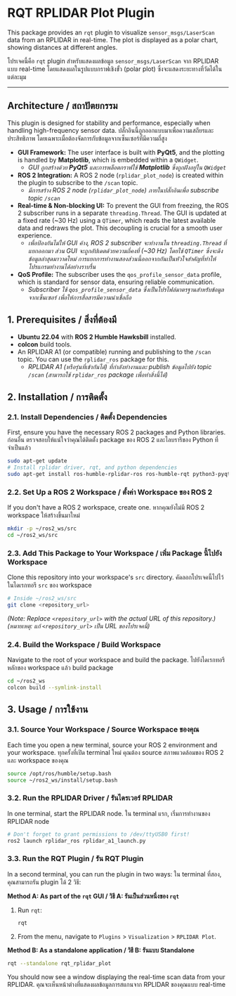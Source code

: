# RQT RPLIDAR Plot Plugin

This package provides an `rqt` plugin to visualize `sensor_msgs/LaserScan` data from an RPLIDAR in real-time. The plot is displayed as a polar chart, showing distances at different angles.

โปรเจคนี้คือ `rqt` plugin สำหรับแสดงผลข้อมูล `sensor_msgs/LaserScan` จาก RPLIDAR แบบ real-time โดยแสดงผลในรูปแบบกราฟเชิงขั้ว (polar plot) ซึ่งจะแสดงระยะทางที่วัดได้ในแต่ละมุม

---

## Architecture / สถาปัตยกรรม

This plugin is designed for stability and performance, especially when handling high-frequency sensor data.
ปลั๊กอินนี้ถูกออกแบบมาเพื่อความเสถียรและประสิทธิภาพ โดยเฉพาะเมื่อต้องจัดการกับข้อมูลจากเซ็นเซอร์ที่มีความถี่สูง

*   **GUI Framework:** The user interface is built with **PyQt5**, and the plotting is handled by **Matplotlib**, which is embedded within a `QWidget`.
    *   *GUI ถูกสร้างด้วย **PyQt5** และการพล็อตกราฟใช้ **Matplotlib** ซึ่งถูกฝังอยู่ใน `QWidget`*
*   **ROS 2 Integration:** A ROS 2 node (`rplidar_plot_node`) is created within the plugin to subscribe to the `/scan` topic.
    *   *มีการสร้าง ROS 2 node (`rplidar_plot_node`) ภายในปลั๊กอินเพื่อ subscribe topic `/scan`*
*   **Real-time & Non-blocking UI:** To prevent the GUI from freezing, the ROS 2 subscriber runs in a separate `threading.Thread`. The GUI is updated at a fixed rate (~30 Hz) using a `QTimer`, which reads the latest available data and redraws the plot. This decoupling is crucial for a smooth user experience.
    *   *เพื่อป้องกันไม่ให้ GUI ค้าง, ROS 2 subscriber จะทำงานใน `threading.Thread` ที่แยกออกมา ส่วน GUI จะถูกอัปเดตด้วยความถี่คงที่ (~30 Hz) โดยใช้ `QTimer` ซึ่งจะดึงข้อมูลล่าสุดมาวาดใหม่ การแยกการทำงานสองส่วนนี้ออกจากกันเป็นหัวใจสำคัญที่ทำให้โปรแกรมทำงานได้อย่างราบรื่น*
*   **QoS Profile:** The subscriber uses the `qos_profile_sensor_data` profile, which is standard for sensor data, ensuring reliable communication.
    *   *Subscriber ใช้ `qos_profile_sensor_data` ซึ่งเป็นโปรไฟล์มาตรฐานสำหรับข้อมูลจากเซ็นเซอร์ เพื่อให้การสื่อสารมีความน่าเชื่อถือ*

## 1. Prerequisites / สิ่งที่ต้องมี

*   **Ubuntu 22.04** with **ROS 2 Humble Hawksbill** installed.
*   **colcon** build tools.
*   An RPLIDAR A1 (or compatible) running and publishing to the `/scan` topic. You can use the `rplidar_ros` package for this.
    *   *RPLIDAR A1 (หรือรุ่นที่เข้ากันได้) ที่กำลังทำงานและ publish ข้อมูลไปยัง topic `/scan` (สามารถใช้ `rplidar_ros` package เพื่อทำสิ่งนี้ได้)*

## 2. Installation / การติดตั้ง

### 2.1. Install Dependencies / ติดตั้ง Dependencies

First, ensure you have the necessary ROS 2 packages and Python libraries.
ก่อนอื่น ตรวจสอบให้แน่ใจว่าคุณได้ติดตั้ง package ของ ROS 2 และไลบรารีของ Python ที่จำเป็นแล้ว

```bash
sudo apt-get update
# Install rplidar driver, rqt, and python dependencies
sudo apt-get install ros-humble-rplidar-ros ros-humble-rqt python3-pyqt5 python3-matplotlib
```

### 2.2. Set Up a ROS 2 Workspace / ตั้งค่า Workspace ของ ROS 2

If you don't have a ROS 2 workspace, create one.
หากคุณยังไม่มี ROS 2 workspace ให้สร้างขึ้นมาใหม่

```bash
mkdir -p ~/ros2_ws/src
cd ~/ros2_ws/src
```

### 2.3. Add This Package to Your Workspace / เพิ่ม Package นี้ไปยัง Workspace

Clone this repository into your workspace's `src` directory.
คัดลอกโปรเจคนี้ไปไว้ในไดเรกทอรี `src` ของ workspace

```bash
# Inside ~/ros2_ws/src
git clone <repository_url>
```
*(Note: Replace `<repository_url>` with the actual URL of this repository.)*
*(หมายเหตุ: แก้ `<repository_url>` เป็น URL ของโปรเจคนี้)*

### 2.4. Build the Workspace / Build Workspace

Navigate to the root of your workspace and build the package.
ไปยังไดเรกทอรีหลักของ workspace แล้ว build package

```bash
cd ~/ros2_ws
colcon build --symlink-install
```

## 3. Usage / การใช้งาน

### 3.1. Source Your Workspace / Source Workspace ของคุณ

Each time you open a new terminal, source your ROS 2 environment and your workspace.
ทุกครั้งที่เปิด terminal ใหม่ คุณต้อง source สภาพแวดล้อมของ ROS 2 และ workspace ของคุณ

```bash
source /opt/ros/humble/setup.bash
source ~/ros2_ws/install/setup.bash
```

### 3.2. Run the RPLIDAR Driver / รันไดรเวอร์ RPLIDAR

In one terminal, start the RPLIDAR node.
ใน terminal แรก, เริ่มการทำงานของ RPLIDAR node

```bash
# Don't forget to grant permissions to /dev/ttyUSB0 first!
ros2 launch rplidar_ros rplidar_a1_launch.py
```

### 3.3. Run the RQT Plugin / รัน RQT Plugin

In a second terminal, you can run the plugin in two ways:
ใน terminal ที่สอง, คุณสามารถรัน plugin ได้ 2 วิธี:

**Method A: As part of the `rqt` GUI / วิธี A: รันเป็นส่วนหนึ่งของ `rqt`**

1.  Run `rqt`:
    ```bash
    rqt
    ```
2.  From the menu, navigate to `Plugins` > `Visualization` > `RPLIDAR Plot`.

**Method B: As a standalone application / วิธี B: รันแบบ Standalone**

```bash
rqt --standalone rqt_rplidar_plot
```

You should now see a window displaying the real-time scan data from your RPLIDAR.
คุณจะเห็นหน้าต่างที่แสดงผลข้อมูลการสแกนจาก RPLIDAR ของคุณแบบ real-time